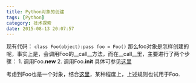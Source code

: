 ```yaml
---
title: Python对象的创建
tags: [Python]
category: 技术探索
date: 2015-08-13 20:07:57
---
```


现有代码：
`
class Foo(object):pass
foo = Foo()
`
那么foo对象是怎样创建的呢，事实上是，会调用Foo的__call__方法，而在__call__里，主要进行了两个步骤：
1\. 调用Foo.__new__
2\. 调用Foo.__init__
具体可参见[这里](http://eli.thegreenplace.net/2012/04/16/python-object-creation-sequence)

考虑到Foo也是一个对象，结合[这里](http://eli.thegreenplace.net/2012/06/15/under-the-hood-of-python-class-definitions)，某种程度上，上述规则也试用于Foo.